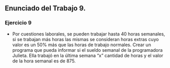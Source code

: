 ## Enunciado del Trabajo 9.



### Ejercicio 9
- Por cuestiones laborales, se pueden trabajar hasta 40 horas semanales, si se trabajan más
horas las mismas se consideran horas extras cuyo valor es un 50% más que las horas de
trabajo normales. Crear un programa que pueda informar si el sueldo semanal de la
programadora Julieta. Ella trabajó en la última semana “x” cantidad de horas y el valor de la
hora semanal es de 875.